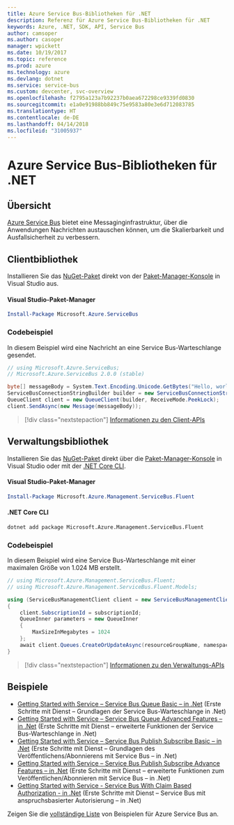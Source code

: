 ```yaml
---
title: Azure Service Bus-Bibliotheken für .NET
description: Referenz für Azure Service Bus-Bibliotheken für .NET
keywords: Azure, .NET, SDK, API, Service Bus
author: camsoper
ms.author: casoper
manager: wpickett
ms.date: 10/19/2017
ms.topic: reference
ms.prod: azure
ms.technology: azure
ms.devlang: dotnet
ms.service: service-bus
ms.custom: devcenter, svc-overview
ms.openlocfilehash: f2795a123a7b92237b0aea672298ce9339fd0830
ms.sourcegitcommit: e1a0e91988bb849c75e9583a80e3e6d712083785
ms.translationtype: HT
ms.contentlocale: de-DE
ms.lasthandoff: 04/14/2018
ms.locfileid: "31005937"
---
```

# <a name="azure-service-bus-libraries-for-net"></a>Azure Service Bus-Bibliotheken für .NET

## <a name="overview"></a>Übersicht

[Azure Service Bus](https://docs.microsoft.com/azure/service-bus-messaging/service-bus-messaging-overview) bietet eine Messaginginfrastruktur, über die Anwendungen Nachrichten austauschen können, um die Skalierbarkeit und Ausfallsicherheit zu verbessern.

## <a name="client-library"></a>Clientbibliothek

Installieren Sie das [NuGet-Paket](https://www.nuget.org/packages/Microsoft.Azure.ServiceBus) direkt von der [Paket-Manager-Konsole][PackageManager] in Visual Studio aus.

#### <a name="visual-studio-package-manager"></a>Visual Studio-Paket-Manager

```powershell
Install-Package Microsoft.Azure.ServiceBus
```

### <a name="code-example"></a>Codebeispiel

In diesem Beispiel wird eine Nachricht an eine Service Bus-Warteschlange gesendet.

```csharp
// using Microsoft.Azure.ServiceBus;
// Microsoft.Azure.ServiceBus 2.0.0 (stable)

byte[] messageBody = System.Text.Encoding.Unicode.GetBytes("Hello, world!");
ServiceBusConnectionStringBuilder builder = new ServiceBusConnectionStringBuilder(connectionString);
QueueClient client = new QueueClient(builder, ReceiveMode.PeekLock);
client.SendAsync(new Message(messageBody));
```

> [!div class="nextstepaction"]
> [Informationen zu den Client-APIs](/dotnet/api/overview/azure/servicebus/client)


## <a name="management-library"></a>Verwaltungsbibliothek

Installieren Sie das [NuGet-Paket](https://www.nuget.org/packages/Microsoft.Azure.Management.ServiceBus.Fluent) direkt über die [Paket-Manager-Konsole][PackageManager] in Visual Studio oder mit der [.NET Core CLI][DotNetCLI].

#### <a name="visual-studio-package-manager"></a>Visual Studio-Paket-Manager

```powershell
Install-Package Microsoft.Azure.Management.ServiceBus.Fluent
```

#### <a name="net-core-cli"></a>.NET Core CLI

```bash
dotnet add package Microsoft.Azure.Management.ServiceBus.Fluent
```

### <a name="code-example"></a>Codebeispiel

In diesem Beispiel wird eine Service Bus-Warteschlange mit einer maximalen Größe von 1.024 MB erstellt.

```csharp
// using Microsoft.Azure.Management.ServiceBus.Fluent;
// using Microsoft.Azure.Management.ServiceBus.Fluent.Models;

using (ServiceBusManagementClient client = new ServiceBusManagementClient(credentials))
{
    client.SubscriptionId = subscriptionId;
    QueueInner parameters = new QueueInner
    {
        MaxSizeInMegabytes = 1024
    };
    await client.Queues.CreateOrUpdateAsync(resourceGroupName, namespaceName, queueName, parameters);
}
```

> [!div class="nextstepaction"]
> [Informationen zu den Verwaltungs-APIs](/dotnet/api/overview/azure/servicebus/management)

## <a name="samples"></a>Beispiele

- [Getting Started with Service – Service Bus Queue Basic – in .Net](https://azure.microsoft.com/resources/samples/service-bus-dotnet-manage-queue-with-basic-features/) (Erste Schritte mit Dienst – Grundlagen der Service Bus-Warteschlange in .Net)
- [Getting Started with Service – Service Bus Queue Advanced Features – in .Net](https://azure.microsoft.com/resources/samples/service-bus-dotnet-manage-queue-with-advanced-features/) (Erste Schritte mit Dienst – erweiterte Funktionen der Service Bus-Warteschlange in .Net)
- [Getting Started with Service – Service Bus Publish Subscribe Basic – in .Net](https://azure.microsoft.com/resources/samples/service-bus-dotnet-manage-publish-subscribe-with-basic-features/) (Erste Schritte mit Dienst – Grundlagen des Veröffentlichens/Abonnierens mit Service Bus – in .Net)
- [Getting Started with Service – Service Bus Publish Subscribe Advance Features – in .Net](https://azure.microsoft.com/resources/samples/service-bus-dotnet-manage-publish-subscribe-with-advanced-features/) (Erste Schritte mit Dienst – erweiterte Funktionen zum Veröffentlichen/Abonnieren mit Service Bus – in .Net)
- [Getting Started with Service - Service Bus With Claim Based Authorization - in .Net](https://azure.microsoft.com/resources/samples/service-bus-dotnet-manage-with-claims-based-authorization/) (Erste Schritte mit Dienst – Service Bus mit anspruchsbasierter Autorisierung – in .Net)

Zeigen Sie die [vollständige Liste](https://azure.microsoft.com/resources/samples/?term=service+bus) von Beispielen für Azure Service Bus an.


[PackageManager]: https://docs.microsoft.com/nuget/tools/package-manager-console
[DotNetCLI]: https://docs.microsoft.com/dotnet/core/tools/dotnet-add-package
